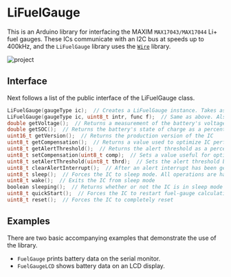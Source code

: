 LiFuelGauge
===========

This is an Arduino library for interfacing the MAXIM `MAX17043/MAX17044` Li+ fuel gauges. These ICs communicate with an I2C bus at speeds up to 400kHz, and the `LiFuelGauge` library uses the [`Wire`](http://arduino.cc/en/reference/wire) library.

![project](https://raw.githubusercontent.com/wiki/nlamprian/LiFuelGauge/assets/fuelgauge.png)

Interface
---------

Next follows a list of the public interface of the LiFuelGauge class.

```cpp
LiFuelGauge(gaugeType ic);  // Creates a LiFuelGauge instance. Takes as argument the type of the IC. Either MAX17043 or MAX17044
LiFuelGauge(gaugeType ic, uint8_t intr, func f);  // Same as above. Also attaches the user defined function f to interrupt number intr. These arguments associate with the ALRT interrupt. The function f must take no arguments and return no values
double getVoltage();  // Returns a measurement of the battery's voltage. MAX17043: 0-5V w/ 1.25mV res. MAX17044: 0-10V w/ 2.5mV res.
double getSOC();  // Returns the battery's state of charge as a percentage of the full capacity. The resolution is 1/256%
uint16_t getVersion();  // Returns the production version of the IC
uint8_t getCompensation();  // Returns a value used to optimize IC performance to different operating conditions
uint8_t getAlertThreshold();  // Returns the alert threshold as a percentage below which an alert interrupt is generated
uint8_t setCompensation(uint8_t comp);  // Sets a value useful for optimizing IC performance to different operating conditions
uint8_t setAlertThreshold(uint8_t thrd);  // Sets the alert threshold below which an alert interrupt is generated. The acceptable range is 1-32%. Default threshold is 4%
uint8_t clearAlertInterrupt();  // After an alert interrupt has been generated, it resets the interrupt. No interrupt will be regenerated until the battery's SOC rises above the alert threshold and then falls below that again.
uint8_t sleep();  // Forces the IC to sleep mode. All operations are halted
uint8_t wake();  // Exits the IC from sleep mode
boolean sleeping();  // Returns whether or not the IC is in sleep mode
uint8_t quickStart();  // Forces the IC to restart fuel-gauge calculations
uint8_t reset();  // Forces the IC to completely reset
```

Examples
--------

There are two basic accompanying examples that demonstrate the use of the library.
* `FuelGauge` prints battery data on the serial monitor.
* `FuelGaugeLCD` shows battery data on an LCD display.
